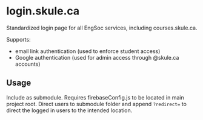 # login.skule.ca

Standardized login page for all EngSoc services, including courses.skule.ca.

Supports:
- email link authentication (used to enforce student access)
- Google authentication (used for admin access through @skule.ca accounts)

## Usage

Include as submodule. Requires firebaseConfig.js to be located in main project root. Direct users to submodule folder and append `?redirect=` to direct the logged in users to the intended location.